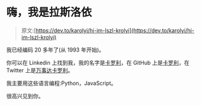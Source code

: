 # 嗨，我是拉斯洛依

> 原文:[https://dev.to/karolyi/hi-im-lszl-krolyi](https://dev.to/karolyi/hi-im-lszl-krolyi)

我已经编码 20 多年了(从 1993 年开始)。

你可以在 Linkedin 上找到我，我的名字是[卡罗利](https://linkedin.com/in/karolyi)，在 GitHub 上是[卡罗利](https://github.com/karolyi)，在 Twitter 上是[万事达卡罗利](https://twitter.com/masterkarolyi)。

我主要用这些语言编程:Python，JavaScript。

很高兴见到你。